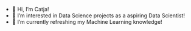 - 👋 Hi, I’m Catja!
- 👀 I’m interested in Data Science projects as a aspiring Data Scientist!
- 🌱 I’m currently refreshing my Machine Learning knowledge!

<!---
BartelsC/BartelsC is a ✨ special ✨ repository because its `README.md` (this file) appears on your GitHub profile.
You can click the Preview link to take a look at your changes.
--->
